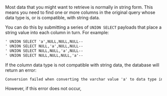 Most data that you might want to retrieve is normally in string form. This means you need to find one or more columns in the original query whose data type is, or is compatible, with string data.

You can do this by submitting a series of `UNION SELECT` payloads that place a string value into each column in turn. For example:
```txt
' UNION SELECT 'a',NULL,NULL,NULL--
' UNION SELECT NULL,'a',NULL,NULL--
' UNION SELECT NULL,NULL,'a',NULL--
' UNION SELECT NULL,NULL,NULL,'a'--
```
If the column data type is not compatible with string data, the database will return an error:
```txt
Conversion failed when converting the varchar value 'a' to data type int.
```
However, if this error does not occur,